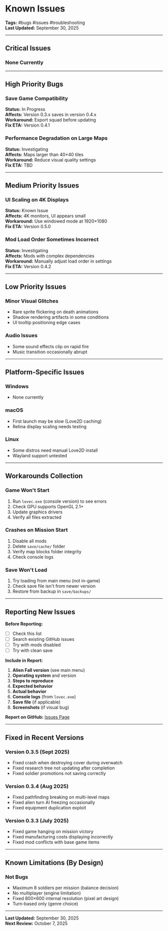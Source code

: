 # Known Issues

**Tags:** #bugs #issues #troubleshooting  
**Last Updated:** September 30, 2025

---

## Critical Issues

### None Currently

---

## High Priority Bugs

### Save Game Compatibility
**Status:** In Progress  
**Affects:** Version 0.3.x saves in version 0.4.x  
**Workaround:** Export squad before updating  
**Fix ETA:** Version 0.4.1

### Performance Degradation on Large Maps
**Status:** Investigating  
**Affects:** Maps larger than 40×40 tiles  
**Workaround:** Reduce visual quality settings  
**Fix ETA:** TBD

---

## Medium Priority Issues

### UI Scaling on 4K Displays
**Status:** Known Issue  
**Affects:** 4K monitors, UI appears small  
**Workaround:** Use windowed mode at 1920×1080  
**Fix ETA:** Version 0.5.0

### Mod Load Order Sometimes Incorrect
**Status:** Investigating  
**Affects:** Mods with complex dependencies  
**Workaround:** Manually adjust load order in settings  
**Fix ETA:** Version 0.4.2

---

## Low Priority Issues

### Minor Visual Glitches
- Rare sprite flickering on death animations
- Shadow rendering artifacts in some conditions
- UI tooltip positioning edge cases

### Audio Issues
- Some sound effects clip on rapid fire
- Music transition occasionally abrupt

---

## Platform-Specific Issues

### Windows
- None currently

### macOS
- First launch may be slow (Love2D caching)
- Retina display scaling needs testing

### Linux
- Some distros need manual Love2D install
- Wayland support untested

---

## Workarounds Collection

### Game Won't Start
1. Run `lovec.exe` (console version) to see errors
2. Check GPU supports OpenGL 2.1+
3. Update graphics drivers
4. Verify all files extracted

### Crashes on Mission Start
1. Disable all mods
2. Delete `save/cache/` folder
3. Verify map blocks folder integrity
4. Check console logs

### Save Won't Load
1. Try loading from main menu (not in-game)
2. Check save file isn't from newer version
3. Restore from backup in `save/backups/`

---

## Reporting New Issues

**Before Reporting:**
- [ ] Check this list
- [ ] Search existing GitHub issues
- [ ] Try with mods disabled
- [ ] Try with clean save

**Include in Report:**
1. **Alien Fall version** (see main menu)
2. **Operating system** and version
3. **Steps to reproduce**
4. **Expected behavior**
5. **Actual behavior**
6. **Console logs** (from `lovec.exe`)
7. **Save file** (if applicable)
8. **Screenshots** (if visual bug)

**Report on GitHub:** [Issues Page](https://github.com/alienfall/alienfall/issues)

---

## Fixed in Recent Versions

### Version 0.3.5 (Sept 2025)
- Fixed crash when destroying cover during overwatch
- Fixed research tree not updating after completion
- Fixed soldier promotions not saving correctly

### Version 0.3.4 (Aug 2025)
- Fixed pathfinding breaking on multi-level maps
- Fixed alien turn AI freezing occasionally
- Fixed equipment duplication exploit

### Version 0.3.3 (July 2025)
- Fixed game hanging on mission victory
- Fixed manufacturing costs displaying incorrectly
- Fixed mod conflicts with base game items

---

## Known Limitations (By Design)

### Not Bugs
- Maximum 8 soldiers per mission (balance decision)
- No multiplayer (engine limitation)
- Fixed 800×600 internal resolution (pixel art design)
- Turn-based only (genre choice)

---

**Last Updated:** September 30, 2025  
**Next Review:** October 7, 2025
